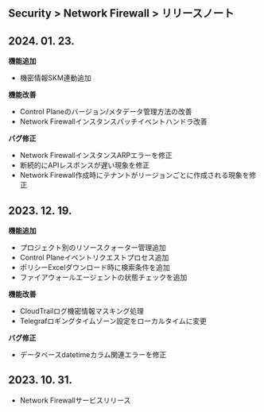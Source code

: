 ## Security > Network Firewall > リリースノート

## 2024. 01. 23.
**機能追加**

* 機密情報SKM連動追加

**機能改善**

* Control Planeのバージョン/メタデータ管理方法の改善
* Network Firewallインスタンスパッチイベントハンドラ改善

**バグ修正**

* Network FirewallインスタンスARPエラーを修正
* 断続的にAPIレスポンスが遅い現象を修正
* Network Firewall作成時にテナントがリージョンごとに作成される現象を修正

## 2023. 12. 19.
**機能追加**

* プロジェクト別のリソースクォーター管理追加
* Control Planeイベントリクエストプロセス追加
* ポリシーExcelダウンロード時に検索条件を追加
* ファイアウォールエージェントの状態チェックを追加

**機能改善**

* CloudTrailログ機密情報マスキング処理
* Telegrafロギングタイムゾーン設定をローカルタイムに変更

**バグ修正**

* データベースdatetimeカラム関連エラーを修正

## 2023. 10. 31.
* Network Firewallサービスリリース

